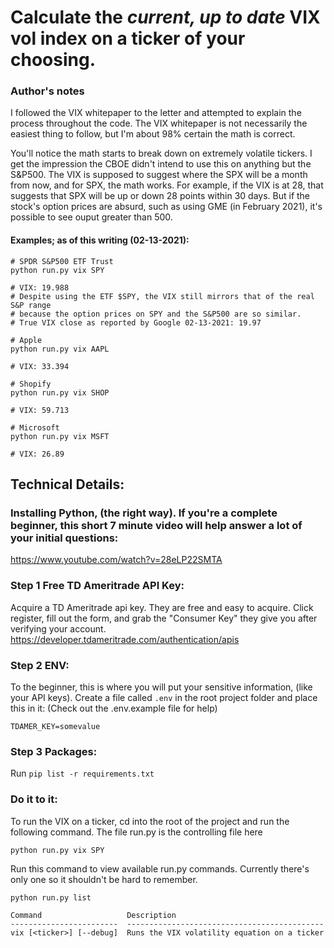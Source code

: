 # Calculate the *current, up to date* VIX vol index on a ticker of your choosing.

### Author's notes
I followed the VIX whitepaper to the letter and attempted to explain the process throughout the code. The VIX whitepaper is not necessarily the easiest thing to follow, but I'm about 98% certain the math is correct. 

You'll notice the math starts to break down on extremely volatile tickers. I get the impression the CBOE didn't intend to use this on anything but the S&P500. The VIX is supposed to suggest where the SPX will be a month from now, and for SPX, the math works. For example, if the VIX is at 28, that suggests that SPX will be up or down 28 points within 30 days. But if the stock's option prices are absurd, such as using GME (in February 2021), it's possible to see ouput greater than 500.

#### Examples; as of this writing (02-13-2021):
```
# SPDR S&P500 ETF Trust
python run.py vix SPY

# VIX: 19.988 
# Despite using the ETF $SPY, the VIX still mirrors that of the real S&P range 
# because the option prices on SPY and the S&P500 are so similar.
# True VIX close as reported by Google 02-13-2021: 19.97

# Apple
python run.py vix AAPL

# VIX: 33.394

# Shopify
python run.py vix SHOP

# VIX: 59.713

# Microsoft
python run.py vix MSFT

# VIX: 26.89

```

## Technical Details:

### Installing Python, (the right way). If you're a complete beginner, this short 7 minute video will help answer a lot of your initial questions:
https://www.youtube.com/watch?v=28eLP22SMTA

### Step 1 Free TD Ameritrade API Key:
Acquire a TD Ameritrade api key. They are free and easy to acquire. Click register, fill out the form, and grab the "Consumer Key" they give you after verifying your account.
https://developer.tdameritrade.com/authentication/apis

### Step 2 ENV:
To the beginner, this is where you will put your sensitive information, (like your API keys).
Create a file called ```.env``` in the root project folder and place this in it:
(Check out the .env.example file for help)
```
TDAMER_KEY=somevalue
```

### Step 3 Packages:
Run ```pip list -r requirements.txt```


### Do it to it:
To run the VIX on a ticker, cd into the root of the project and run the following command. The file run.py is the controlling file here
```
python run.py vix SPY
```



Run this command to view available run.py commands. Currently there's only one so it shouldn't be hard to remember.


```python run.py list```

```
Command                   Description
------------------------  --------------------------------------------
vix [<ticker>] [--debug]  Runs the VIX volatility equation on a ticker
```

